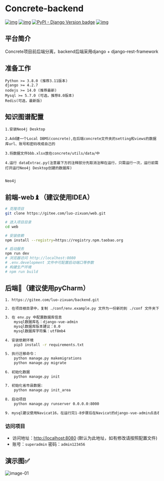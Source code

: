 # Concrete-backend

[![img](https://img.shields.io/badge/license-MIT-blue.svg)](https://gitee.com/liqianglog/django-vue-admin/blob/master/LICENSE)  [![img](https://img.shields.io/badge/python-%3E=3.8.x-green.svg)](https://python.org/)  [![PyPI - Django Version badge](https://img.shields.io/badge/django%20versions-4.2-blue)](https://docs.djangoproject.com/zh-hans/4.2/) [![img](https://img.shields.io/badge/node-%3E%3D%2014.0.0-brightgreen)](https://nodejs.org/zh-cn/)

## 平台简介

Concrete项目前后端分离，backend后端采用django + django-rest-framework

## 准备工作

~~~
Python >= 3.8.0 (推荐3.11版本)
django >= 4.2.7
nodejs >= 14.0 (推荐最新)
Mysql >= 5.7.0 (可选，推荐8.0版本)
Redis(可选，最新版)
~~~

## 知识图谱配置

~~~
1.安装Neo4j Desktop

2.Add建一个Local DBMS(concrete),在后端concrete文件夹的setting和views的数据库url、账号和密码改成自己的

3.将数据文件bbb.xlsx放在concrete/utils/data/中

4.运行 dataExtrac.py(注意最下方的注释部分先取消注释在运行，只需运行一次，运行前需打开运行Neo4j Desktop创建的数据库)


Neo4j 

~~~

## 前端-web♝（建议使用IDEA）

```bash
# 克隆项目
git clone https://gitee.com/luo-zixuan/web.git

# 进入项目目录
cd web

# 安装依赖
npm install --registry=https://registry.npm.taobao.org

# 启动服务
npm run dev
# 浏览器访问 http://localhost:8080
# .env.development 文件中可配置启动端口等参数
# 构建生产环境
# npm run build
```

## 后端💈（建议使用pyCharm）

~~~bash
1. https://gitee.com/luo-zixuan/backend.git

2. 在项目根目录中，复制 ./conf/env.example.py 文件为一份新的到 ./conf 文件夹下，并重命名为 env.py

3. 在 env.py 中配置数据库信息
    mysql数据库名：django-vue-admin
	mysql数据库版本建议：8.0
	mysql数据库字符集：utf8mb4
	
4. 安装依赖环境
	pip3 install -r requirements.txt
	
5. 执行迁移命令：
	python manage.py makemigrations
	python manage.py migrate
	
6. 初始化数据
	python manage.py init
	
7. 初始化省市县数据:
	python manage.py init_area
	
8. 启动项目
	python manage.py runserver 0.0.0.0:8000
	
9. mysql建议使用Navicat16，在运行完1-8步骤后在Navicat的django-vue-admin点击右键运行SQL文件，sql文件在./conf文件夹下
~~~

### 访问项目

- 访问地址：[http://localhost:8080](http://localhost:8080) (默认为此地址，如有修改请按照配置文件)
- 账号：`superadmin` 密码：`admin123456`

## 演示图✅

![image-01](https://images.gitee.com/uploads/images/2022/0530/234137_b58c8f98_5074988.png)

